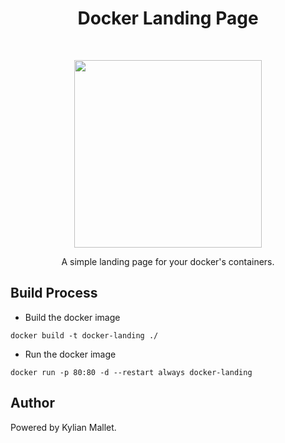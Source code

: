 <h1 align="center"> Docker Landing Page </h1> <br>
<p align="center">
    <img src="https://i.imgur.com/F3zBQNj.png" height="300px">
</p>

<p align="center">
  A simple landing page for your docker's containers.
</p>


## Build Process
- Build the docker image
```shell
docker build -t docker-landing ./
```

- Run the docker image
```shell
docker run -p 80:80 -d --restart always docker-landing
```

## Author
Powered by Kylian Mallet.
